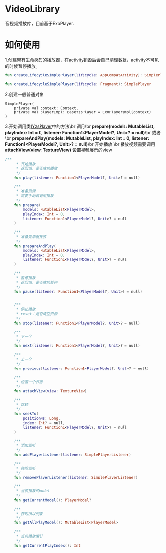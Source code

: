# VideoLibrary
音视频播放库，目前基于ExoPlayer.

# 如何使用
1.创建带有生命感知的播放器，在activity销毁后会自己清理数据，activity不可见的时候暂停播放。
```kotlin
fun createLifecycleSimplePlayer(lifecycle: AppCompatActivity): SimplePlayer

fun createLifecycleSimplePlayer(lifecycle: Fragment): SimplePlayer
```
2.创建一般普通对象
```
SimplePlayer(
    private val context: Context,
    private val playerImpl: BaseYzsPlayer = ExoPlayerImpl(context)
) 
```

3.开始调用类[IYzsPlayer](https://github.com/kotle/VideoLibrary/blob/master/playerlibrary/src/main/java/com/yizisu/playerlibrary/IYzsPlayer.kt)中的方法\br
调用\br
**prepare(models: MutableList<PlayerModel>, playIndex: Int = 0, listener: Function1<PlayerModel?, Unit>? = null)**\br
或者\br
**prepareAndPlay(models: MutableList<PlayerModel>, playIndex: Int = 0, listener: Function1<PlayerModel?, Unit>? = null)**\br
开始播放 \br
播放视频需要调用 **attachView(view: TextureView)** 设置视频展示的view
```kotlin
/**
     * 开始播放
     * 返回值，是否成功播放
     */
    fun play(listener: Function1<PlayerModel?, Unit>? = null)

    /**
     * 准备资源
     * 需要手动再调用播放
     */
    fun prepare(
        models: MutableList<PlayerModel>,
        playIndex: Int = 0,
        listener: Function1<PlayerModel?, Unit>? = null
    )

    /**
     * 准备完毕就播放
     */
    fun prepareAndPlay(
        models: MutableList<PlayerModel>,
        playIndex: Int = 0,
        listener: Function1<PlayerModel?, Unit>? = null
    )

    /**
     * 暂停播放
     * 返回值，是否成功暂停
     */
    fun pause(listener: Function1<PlayerModel?, Unit>? = null)


    /**
     * 停止播放
     * reset：是否清空资源
     */
    fun stop(listener: Function1<PlayerModel?, Unit>? = null)

    /**
     * 下一个
     */
    fun next(listener: Function1<PlayerModel?, Unit>? = null)

    /**
     * 上一个
     */
    fun previous(listener: Function1<PlayerModel?, Unit>? = null)

    /**
     * 设置一个界面
     */
    fun attachView(view: TextureView)

    /**
     * 跳转
     */
    fun seekTo(
        positionMs: Long,
        index: Int? = null,
        listener: Function1<PlayerModel?, Unit>? = null
    )

    /**
     * 添加监听
     */
    fun addPlayerListener(listener: SimplePlayerListener)

    /**
     * 移除监听
     */
    fun removePlayerListener(listener: SimplePlayerListener)

    /**
     * 当前播放的model
     */
    fun getCurrentModel(): PlayerModel?

    /**
     * 获取所以列表
     */
    fun getAllPlayModel(): MutableList<PlayerModel>

    /**
     * 当前播放索引
     */
    fun getCurrentPlayIndex(): Int
```

